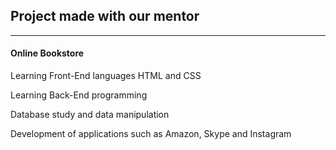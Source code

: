 <h2>Project made with our mentor</h2>
<hr>
<h4>Online Bookstore</h4>

<p>Learning Front-End languages HTML and CSS</p>
<p>Learning Back-End programming</p>
<p>Database study and data manipulation</p>
<p>Development of applications such as Amazon, Skype and Instagram</p>
